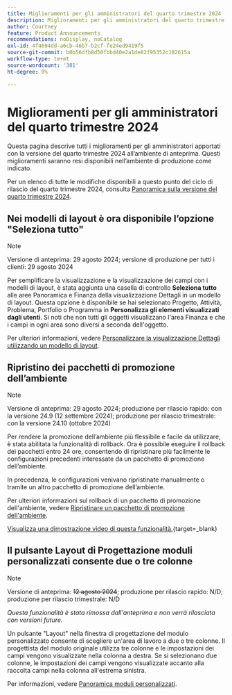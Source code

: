 ```yaml
---
title: Miglioramenti per gli amministratori del quarto trimestre 2024
description: Miglioramenti per gli amministratori del quarto trimestre 2024
author: Courtney
feature: Product Announcements
recommendations: noDisplay, noCatalog
exl-id: 4f4694dd-a6cb-46b7-b2cf-fe24ed9419f5
source-git-commit: b0b56dfb8d50fbbd40e2a1de82f95352c182615a
workflow-type: tm+mt
source-wordcount: '381'
ht-degree: 0%

---
```


# Miglioramenti per gli amministratori del quarto trimestre 2024

Questa pagina descrive tutti i miglioramenti per gli amministratori apportati con la versione del quarto trimestre 2024 all’ambiente di anteprima. Questi miglioramenti saranno resi disponibili nell’ambiente di produzione come indicato.

Per un elenco di tutte le modifiche disponibili a questo punto del ciclo di rilascio del quarto trimestre 2024, consulta [Panoramica sulla versione del quarto trimestre 2024](/help/quicksilver/product-announcements/product-releases/24-q4-release-activity/24-q4-release-overview.md).

## Nei modelli di layout è ora disponibile l’opzione &quot;Seleziona tutto&quot;

>[!NOTE]
>
>Versione di anteprima: 29 agosto 2024; versione di produzione per tutti i clienti: 29 agosto 2024

Per semplificare la visualizzazione e la visualizzazione dei campi con i modelli di layout, è stata aggiunta una casella di controllo **Seleziona tutto** alle aree Panoramica e Finanza della visualizzazione Dettagli in un modello di layout. Questa opzione è disponibile se hai selezionato Progetto, Attività, Problema, Portfolio o Programma in **Personalizza gli elementi visualizzati dagli utenti**. Si noti che non tutti gli oggetti visualizzano l&#39;area Finanza e che i campi in ogni area sono diversi a seconda dell&#39;oggetto.

Per ulteriori informazioni, vedere [Personalizzare la visualizzazione Dettagli utilizzando un modello di layout](/help/quicksilver/administration-and-setup/customize-workfront/use-layout-templates/customize-details-view-layout-template.md).

## Ripristino dei pacchetti di promozione dell’ambiente

>[!NOTE]
>
>Versione di anteprima: 29 agosto 2024; produzione per rilascio rapido: con la versione 24.9 (12 settembre 2024); produzione per rilascio trimestrale: con la versione 24.10 (ottobre 2024)

Per rendere la promozione dell’ambiente più flessibile e facile da utilizzare, è stata abilitata la funzionalità di rollback. Ora è possibile eseguire il rollback dei pacchetti entro 24 ore, consentendo di ripristinare più facilmente le configurazioni precedenti interessate da un pacchetto di promozione dell’ambiente.

In precedenza, le configurazioni venivano ripristinate manualmente o tramite un altro pacchetto di promozione dell’ambiente.

Per ulteriori informazioni sul rollback di un pacchetto di promozione dell&#39;ambiente, vedere [Ripristinare un pacchetto di promozione dell&#39;ambiente](/help/quicksilver/administration-and-setup/set-up-workfront/workfront-testing-environments/environment-promotion-rollback.md).

[Visualizza una dimostrazione video di questa funzionalità.](https://video.tv.adobe.com/v/3434025/){target=_blank}

## Il pulsante Layout di Progettazione moduli personalizzati consente due o tre colonne

>[!NOTE]
>
>Versione di anteprima: ~~12 agosto 2024~~; produzione per rilascio rapido: N/D; produzione per rilascio trimestrale: N/D
>
>_Questa funzionalità è stata rimossa dall&#39;anteprima e non verrà rilasciata con versioni future._

Un pulsante &quot;Layout&quot; nella finestra di progettazione del modulo personalizzato consente di scegliere un&#39;area di lavoro a due o tre colonne. Il progettista del modulo originale utilizza tre colonne e le impostazioni dei campi vengono visualizzate nella colonna a destra. Se si selezionano due colonne, le impostazioni dei campi vengono visualizzate accanto alla raccolta campi nella colonna all&#39;estrema sinistra.

Per informazioni, vedere [Panoramica moduli personalizzati](/help/quicksilver/administration-and-setup/customize-workfront/create-manage-custom-forms/custom-forms-overview.md).
